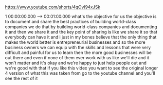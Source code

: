 https://www.youtube.com/shorts/4qOvI94xJSk

1 00:00:00.000 --\> 00:01:00.000 what's the objective for us the
objective is to document and share the best practices of building
world-class companies we do that by building world-class companies and
documenting it and then we share it and the key point of sharing is like
we share it so that everybody can have it and i just in my bones believe
that the only thing that makes the world better is entrepreneurial
businesses and so the more business owners we can equip with the skills
and lessons that were very difficult and painful for us to learn then
the more good businesses will be out there and even if none of them ever
work with us like we'll die and it won't matter and it's okay and we're
happy to just help people out and we're good with that if you like this
video you want to see the original longer 4 version of what this was
taken from go to the youtube channel and you'll see the rest of it
